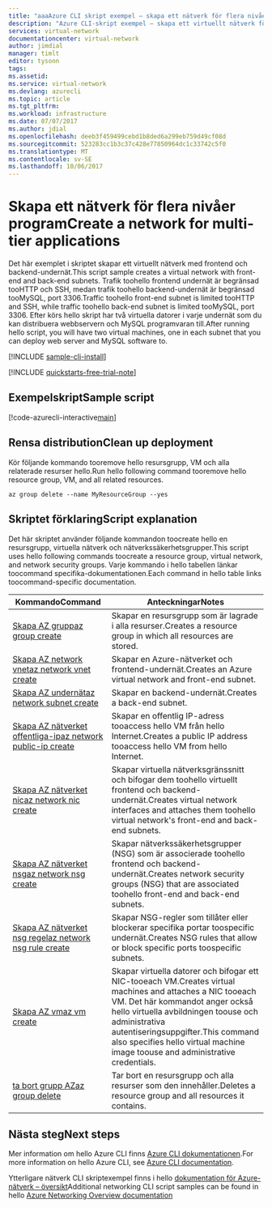 ```yaml
---
title: "aaaAzure CLI skript exempel – skapa ett nätverk för flera nivåer program | Microsoft Docs"
description: "Azure CLI-skript exempel – skapa ett virtuellt nätverk för program på flera nivåer."
services: virtual-network
documentationcenter: virtual-network
author: jimdial
manager: timlt
editor: tysonn
tags: 
ms.assetid: 
ms.service: virtual-network
ms.devlang: azurecli
ms.topic: article
ms.tgt_pltfrm: 
ms.workload: infrastructure
ms.date: 07/07/2017
ms.author: jdial
ms.openlocfilehash: deeb3f459499cebd1b8ded6a299eb759d49cf08d
ms.sourcegitcommit: 523283cc1b3c37c428e77850964dc1c33742c5f0
ms.translationtype: MT
ms.contentlocale: sv-SE
ms.lasthandoff: 10/06/2017
---
```

# <a name="create-a-network-for-multi-tier-applications"></a><span data-ttu-id="17030-103">Skapa ett nätverk för flera nivåer program</span><span class="sxs-lookup"><span data-stu-id="17030-103">Create a network for multi-tier applications</span></span>

<span data-ttu-id="17030-104">Det här exemplet i skriptet skapar ett virtuellt nätverk med frontend och backend-undernät.</span><span class="sxs-lookup"><span data-stu-id="17030-104">This script sample creates a virtual network with front-end and back-end subnets.</span></span> <span data-ttu-id="17030-105">Trafik toohello frontend undernät är begränsad tooHTTP och SSH, medan trafik toohello backend-undernät är begränsad tooMySQL, port 3306.</span><span class="sxs-lookup"><span data-stu-id="17030-105">Traffic toohello front-end subnet is limited tooHTTP and SSH, while traffic toohello back-end subnet is limited tooMySQL, port 3306.</span></span> <span data-ttu-id="17030-106">Efter körs hello skript har två virtuella datorer i varje undernät som du kan distribuera webbservern och MySQL programvaran till.</span><span class="sxs-lookup"><span data-stu-id="17030-106">After running hello script, you will have two virtual machines, one in each subnet that you can deploy web server and MySQL software to.</span></span>

[!INCLUDE [sample-cli-install](../../../includes/sample-cli-install.md)]

[!INCLUDE [quickstarts-free-trial-note](../../../includes/quickstarts-free-trial-note.md)]


## <a name="sample-script"></a><span data-ttu-id="17030-107">Exempelskript</span><span class="sxs-lookup"><span data-stu-id="17030-107">Sample script</span></span>


[!code-azurecli-interactive[main](../../../cli_scripts/virtual-network/virtual-network-multi-tier-application/virtual-network-multi-tier-application.sh  "Virtual network for multi-tier application")]

## <a name="clean-up-deployment"></a><span data-ttu-id="17030-108">Rensa distribution</span><span class="sxs-lookup"><span data-stu-id="17030-108">Clean up deployment</span></span> 

<span data-ttu-id="17030-109">Kör följande kommando tooremove hello resursgrupp, VM och alla relaterade resurser hello.</span><span class="sxs-lookup"><span data-stu-id="17030-109">Run hello following command tooremove hello resource group, VM, and all related resources.</span></span>

```azurecli
az group delete --name MyResourceGroup --yes
```

## <a name="script-explanation"></a><span data-ttu-id="17030-110">Skriptet förklaring</span><span class="sxs-lookup"><span data-stu-id="17030-110">Script explanation</span></span>

<span data-ttu-id="17030-111">Det här skriptet använder följande kommandon toocreate hello en resursgrupp, virtuella nätverk och nätverkssäkerhetsgrupper.</span><span class="sxs-lookup"><span data-stu-id="17030-111">This script uses hello following commands toocreate a resource group, virtual network,  and network security groups.</span></span> <span data-ttu-id="17030-112">Varje kommando i hello tabellen länkar toocommand specifika-dokumentationen.</span><span class="sxs-lookup"><span data-stu-id="17030-112">Each command in hello table links toocommand-specific documentation.</span></span>

| <span data-ttu-id="17030-113">Kommando</span><span class="sxs-lookup"><span data-stu-id="17030-113">Command</span></span> | <span data-ttu-id="17030-114">Anteckningar</span><span class="sxs-lookup"><span data-stu-id="17030-114">Notes</span></span> |
|---|---|
| [<span data-ttu-id="17030-115">Skapa AZ grupp</span><span class="sxs-lookup"><span data-stu-id="17030-115">az group create</span></span>](/cli/azure/group#create) | <span data-ttu-id="17030-116">Skapar en resursgrupp som är lagrade i alla resurser.</span><span class="sxs-lookup"><span data-stu-id="17030-116">Creates a resource group in which all resources are stored.</span></span> |
| [<span data-ttu-id="17030-117">Skapa AZ network vnet</span><span class="sxs-lookup"><span data-stu-id="17030-117">az network vnet create</span></span>](/cli/azure/network/vnet#create) | <span data-ttu-id="17030-118">Skapar en Azure-nätverket och frontend-undernät.</span><span class="sxs-lookup"><span data-stu-id="17030-118">Creates an Azure virtual network and front-end subnet.</span></span> |
| [<span data-ttu-id="17030-119">Skapa AZ undernät</span><span class="sxs-lookup"><span data-stu-id="17030-119">az network subnet create</span></span>](/cli/azure/network/vnet/subnet#create) | <span data-ttu-id="17030-120">Skapar en backend-undernät.</span><span class="sxs-lookup"><span data-stu-id="17030-120">Creates a back-end subnet.</span></span> |
| [<span data-ttu-id="17030-121">Skapa AZ nätverket offentliga-ip</span><span class="sxs-lookup"><span data-stu-id="17030-121">az network public-ip create</span></span>](/cli/azure/network/public-ip#create) | <span data-ttu-id="17030-122">Skapar en offentlig IP-adress tooaccess hello VM från hello Internet.</span><span class="sxs-lookup"><span data-stu-id="17030-122">Creates a public IP address tooaccess hello VM from hello Internet.</span></span> |
| [<span data-ttu-id="17030-123">Skapa AZ nätverket nic</span><span class="sxs-lookup"><span data-stu-id="17030-123">az network nic create</span></span>](/cli/azure/network/nic#create) | <span data-ttu-id="17030-124">Skapar virtuella nätverksgränssnitt och bifogar dem toohello virtuellt frontend och backend-undernät.</span><span class="sxs-lookup"><span data-stu-id="17030-124">Creates virtual network interfaces and attaches them toohello virtual network's front-end and back-end subnets.</span></span> |
| [<span data-ttu-id="17030-125">Skapa AZ nätverket nsg</span><span class="sxs-lookup"><span data-stu-id="17030-125">az network nsg create</span></span>](/cli/azure/network/nsg#create) | <span data-ttu-id="17030-126">Skapar nätverkssäkerhetsgrupper (NSG) som är associerade toohello frontend och backend-undernät.</span><span class="sxs-lookup"><span data-stu-id="17030-126">Creates network security groups (NSG) that are associated toohello front-end and back-end subnets.</span></span> |
| [<span data-ttu-id="17030-127">Skapa AZ nätverket nsg regel</span><span class="sxs-lookup"><span data-stu-id="17030-127">az network nsg rule create</span></span>](/cli/azure/network/nsg/rule#create) |<span data-ttu-id="17030-128">Skapar NSG-regler som tillåter eller blockerar specifika portar toospecific undernät.</span><span class="sxs-lookup"><span data-stu-id="17030-128">Creates NSG rules that allow or block specific ports toospecific subnets.</span></span> |
| [<span data-ttu-id="17030-129">Skapa AZ vm</span><span class="sxs-lookup"><span data-stu-id="17030-129">az vm create</span></span>](/cli/azure/vm#create) | <span data-ttu-id="17030-130">Skapar virtuella datorer och bifogar ett NIC-tooeach VM.</span><span class="sxs-lookup"><span data-stu-id="17030-130">Creates virtual machines and attaches a NIC tooeach VM.</span></span> <span data-ttu-id="17030-131">Det här kommandot anger också hello virtuella avbildningen toouse och administrativa autentiseringsuppgifter.</span><span class="sxs-lookup"><span data-stu-id="17030-131">This command also specifies hello virtual machine image toouse and administrative credentials.</span></span> |
| [<span data-ttu-id="17030-132">ta bort grupp AZ</span><span class="sxs-lookup"><span data-stu-id="17030-132">az group delete</span></span>](/cli/azure/group#delete) | <span data-ttu-id="17030-133">Tar bort en resursgrupp och alla resurser som den innehåller.</span><span class="sxs-lookup"><span data-stu-id="17030-133">Deletes a resource group and all resources it contains.</span></span> |

## <a name="next-steps"></a><span data-ttu-id="17030-134">Nästa steg</span><span class="sxs-lookup"><span data-stu-id="17030-134">Next steps</span></span>

<span data-ttu-id="17030-135">Mer information om hello Azure CLI finns [Azure CLI dokumentationen](/cli/azure/overview).</span><span class="sxs-lookup"><span data-stu-id="17030-135">For more information on hello Azure CLI, see [Azure CLI documentation](/cli/azure/overview).</span></span>

<span data-ttu-id="17030-136">Ytterligare nätverk CLI skriptexempel finns i hello [dokumentation för Azure-nätverk – översikt](../cli-samples.md)</span><span class="sxs-lookup"><span data-stu-id="17030-136">Additional networking CLI script samples can be found in hello [Azure Networking Overview documentation](../cli-samples.md)</span></span>
